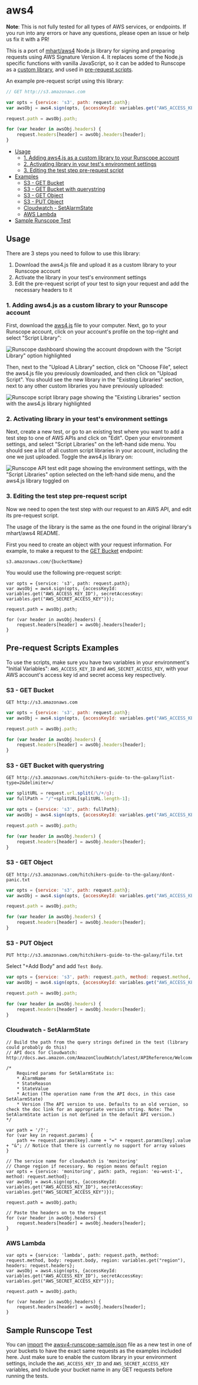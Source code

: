 # aws4

__Note__: This is not fully tested for all types of AWS services, or endpoints. If you run into any errors or have any questions, please open an issue or help us fix it with a PR!

This is a port of [mhart/aws4](https://github.com/mhart/aws4) Node.js library for signing and preparing requests using AWS Signature Version 4. It replaces some of the Node.js specific functions with vanilla JavaScript, so it can be added to Runscope as a [custom library](https://www.runscope.com/docs/api-testing/scripts/custom-libraries), and used in [pre-request scripts](https://www.runscope.com/docs/api-testing/scripts/pre-request).

An example pre-request script using this library:

```js
// GET http://s3.amazonaws.com

var opts = {service: 's3', path: request.path};
var awsObj = aws4.sign(opts, {accessKeyId: variables.get("AWS_ACCESS_KEY_ID"), secretAccessKey: variables.get("AWS_SECRET_ACCESS_KEY")});

request.path = awsObj.path;

for (var header in awsObj.headers) {
    request.headers[header] = awsObj.headers[header];
}
```

- [Usage](#usage)
  - [1. Adding aws4.js as a custom library to your Runscope account](#1-adding-aws4js-as-a-custom-library-to-your-runscope-account)
  - [2. Activating library in your test's environment settings](#2-activating-library-in-your-tests-environment-settings)
  - [3. Editing the test step pre-request script](#3-editing-the-test-step-pre-request-script)
- [Examples](#pre-request-scripts-examples)
  - [S3 - GET Bucket](#s3---get-bucket)
  - [S3 - GET Bucket with querystring](#s3---get-bucket-with-querystring)
  - [S3 - GET Object](#s3---get-object)
  - [S3 - PUT Object](#s3---put-object)
  - [Cloudwatch - SetAlarmState](#cloudwatch---setalarmstate)
  - [AWS Lambda](#aws---lambda)
- [Sample Runscope Test](#sample-runscope-test)

## Usage

There are 3 steps you need to follow to use this library:

1. Download the aws4.js file and upload it as a custom library to your Runscope account
2. Activate the library in your test's environment settings
3. Edit the pre-request script of your test to sign your request and add the necessary headers to it

### 1. Adding aws4.js as a custom library to your Runscope account

First, download the [aws4.js](./aws4.js) file to your computer. Next, go to your Runscope account, click on your account's profile on the top-right and select "Script Library":

![Runscope dashboard showing the account dropdown with the "Script Library" option highlighted](./screenshots/1-runscope-script-link.png?raw=true)

Then, next to the "Upload A Library" section, click on "Choose File", select the aws4.js file you previously downloaded, and then click on "Upload Script". You should see the new library in the "Existing Libraries" section, next to any other custom libraries you have previously uploaded:

![Runscope script library page showing the "Existing Libraries" section with the aws4.js library highlighted](./screenshots/2-runscope-script-library.png?raw=true)

### 2. Activating library in your test's environment settings

Next, create a new test, or go to an existing test where you want to add a test step to one of AWS APIs and click on "Edit". Open your environment settings, and select "Script Libraries" on the left-hand side menu. You should see a list of all custom script libraries in your account, including the one we just uploaded. Toggle the aws4.js library on:

![Runscope API test edit page showing the environment settings, with the "Script Libraries" option selected on the left-hand side menu, and the aws4.js library toggled on](./screenshots/3-runscope-environment-library.png?raw=true)

### 3. Editing the test step pre-request script

Now we need to open the test step with our request to an AWS API, and edit its pre-request script.

The usage of the library is the same as the one found in the original library's mhart/aws4 README.

First you need to create an object with your request information. For example, to make a request to the [GET Bucket](http://docs.aws.amazon.com/AmazonS3/latest/API/v2-RESTBucketGET.html) endpoint:

`s3.amazonaws.com/{bucketName}`

You would use the following pre-request script:

```
var opts = {service: 's3', path: request.path};
var awsObj = aws4.sign(opts, {accessKeyId: variables.get("AWS_ACCESS_KEY_ID"), secretAccessKey: variables.get("AWS_SECRET_ACCESS_KEY")});

request.path = awsObj.path;

for (var header in awsObj.headers) {
    request.headers[header] = awsObj.headers[header];
}
```

## Pre-request Scripts Examples

To use the scripts, make sure you have two variables in your environment's "Initial Variables": `AWS_ACCESS_KEY_ID` and `AWS_SECRET_ACCESS_KEY`, with your AWS account's access key id and secret access key respectively.

### S3 - GET Bucket

`GET http://s3.amazonaws.com`

```js
var opts = {service: 's3', path: request.path};
var awsObj = aws4.sign(opts, {accessKeyId: variables.get("AWS_ACCESS_KEY_ID"), secretAccessKey: variables.get("AWS_SECRET_ACCESS_KEY")});

request.path = awsObj.path;

for (var header in awsObj.headers) {
    request.headers[header] = awsObj.headers[header];
}
```

### S3 - GET Bucket with querystring

`GET http://s3.amazonaws.com/hitchikers-guide-to-the-galaxy?list-type=2&delimiter=/`

```js
var splitURL = request.url.split(/\/+/g);
var fullPath = "/"+splitURL[splitURL.length-1];

var opts = {service: 's3', path: fullPath};
var awsObj = aws4.sign(opts, {accessKeyId: variables.get("AWS_ACCESS_KEY_ID"), secretAccessKey: variables.get("AWS_SECRET_ACCESS_KEY")});

request.path = awsObj.path;

for (var header in awsObj.headers) {
    request.headers[header] = awsObj.headers[header];
}
```

### S3 - GET Object

`GET http://s3.amazonaws.com/hitchikers-guide-to-the-galaxy/dont-panic.txt`

```js
var opts = {service: 's3', path: request.path};
var awsObj = aws4.sign(opts, {accessKeyId: variables.get("AWS_ACCESS_KEY_ID"), secretAccessKey: variables.get("AWS_SECRET_ACCESS_KEY")});

request.path = awsObj.path;

for (var header in awsObj.headers) {
    request.headers[header] = awsObj.headers[header];
}
```

### S3 - PUT Object

`PUT http://s3.amazonaws.com/hitchikers-guide-to-the-galaxy/file.txt`

Select "+Add Body" and add `Test Body`.

```js
var opts = {service: 's3', path: request.path, method: request.method, body: request.body};
var awsObj = aws4.sign(opts, {accessKeyId: variables.get("AWS_ACCESS_KEY_ID"), secretAccessKey: variables.get("AWS_SECRET_ACCESS_KEY")});

request.path = awsObj.path;

for (var header in awsObj.headers) {
    request.headers[header] = awsObj.headers[header];
}
```

### Cloudwatch - SetAlarmState
```
// Build the path from the query strings defined in the test (library could probably do this)
// API docs for Cloudwatch: http://docs.aws.amazon.com/AmazonCloudWatch/latest/APIReference/Welcome.html

/*
    Required params for SetAlarmState is:
    * AlarmName
    * StateReason
    * StateValue
    * Action (The operation name from the API docs, in this case SetAlarmState)
    * Version (The API version to use. Defaults to an old version, so check the doc link for an appropriate version string. Note: The SetAlarmState action is not defined in the default API version.)
*/

var path = '/?';
for (var key in request.params) {
    path += request.params[key].name + "=" + request.params[key].value + "&"; // Notice that there is currently no support for array values
}

// The service name for cloudwatch is 'monitoring'
// Change region if necessary. No region means default region
var opts = {service: 'monitoring', path: path, region: 'eu-west-1', method: request.method};
var awsObj = aws4.sign(opts, {accessKeyId: variables.get("AWS_ACCESS_KEY_ID"), secretAccessKey: variables.get("AWS_SECRET_ACCESS_KEY")});

request.path = awsObj.path;

// Paste the headers on to the request
for (var header in awsObj.headers) {
    request.headers[header] = awsObj.headers[header];
}
```

### AWS Lambda

```
var opts = {service: 'lambda', path: request.path, method: request.method, body: request.body, region: variables.get("region"), headers: request.headers};
var awsObj = aws4.sign(opts, {accessKeyId: variables.get("AWS_ACCESS_KEY_ID"), secretAccessKey: variables.get("AWS_SECRET_ACCESS_KEY")});

request.path = awsObj.path;

for (var header in awsObj.headers) {
    request.headers[header] = awsObj.headers[header];
}
```

## Sample Runscope Test

You can [import](https://www.runscope.com/docs/api-testing/importing#radar-import) the [awsv4-runscope-sample.json](./awsv4-runscope-sample.json) file as a new test in one of your buckets to have the exact same requests as the examples included here. Just make sure to enable the custom library in your environment settings, include the `AWS_ACCESS_KEY_ID` and `AWS_SECRET_ACCESS_KEY` variables, and include your bucket name in any GET requests before running the tests.
